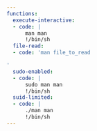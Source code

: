 ```yaml
---
functions:
  execute-interactive:
  - code: |
      man man
      !/bin/sh
  file-read:
  - code: 'man file_to_read

'
  sudo-enabled:
  - code: |
      sudo man man
      !/bin/sh
  suid-limited:
  - code: |
      ./man man
      !/bin/sh
---
```

